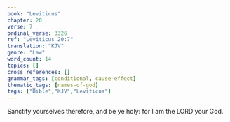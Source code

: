 ```yaml
---
book: "Leviticus"
chapter: 20
verse: 7
ordinal_verse: 3326
ref: "Leviticus 20:7"
translation: "KJV"
genre: "Law"
word_count: 14
topics: []
cross_references: []
grammar_tags: [conditional, cause-effect]
thematic_tags: [names-of-god]
tags: ["Bible","KJV","Leviticus"]
---
```

Sanctify yourselves therefore, and be ye holy: for I am the LORD your God.
